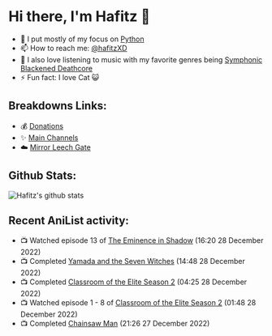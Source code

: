 # Hi there, I'm Hafitz 👋
- 🐍 I put mostly of my focus on [Python](https://python.org)
- 📫 How to reach me: [@hafitzXD](https://t.me/hafitzXD)
- 🎵 I also love listening to music with my favorite genres being [Symphonic Blackened Deathcore](https://youtu.be/qyYmS_iBcy4)
- ⚡ Fun fact: I love Cat 😺

## Breakdowns Links:
- 💰 [Donations](https://t.me/TheBreakdowns/2)
- ✨ [Main Channels](https://t.me/TheBreakdowns)
- ☁️ [Mirror Leech Gate](https://t.me/BreakdownsGate)

## Github Stats:
![Hafitz's github stats](https://github-readme-stats.vercel.app/api?username=breakdowns&show_icons=true&count_private=true&bg_color=00000000&text_color=777)

## Recent AniList activity:
<!-- ANILIST_ACTIVITY:start -->

-   📺 Watched episode 13 of [The Eminence in Shadow](https://anilist.co/anime/130298) (16:20 28 December 2022)
-   📺 Completed [Yamada and the Seven Witches](https://anilist.co/anime/20966) (14:48 28 December 2022)
-   📺 Completed [Classroom of the Elite Season 2](https://anilist.co/anime/145545) (04:25 28 December 2022)
-   📺 Watched episode 1 - 8 of [Classroom of the Elite Season 2](https://anilist.co/anime/145545) (01:48 28 December 2022)
-   📺 Completed [Chainsaw Man](https://anilist.co/anime/127230) (21:26 27 December 2022)

<!-- ANILIST_ACTIVITY:end -->

